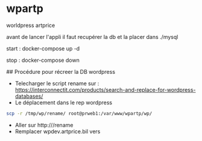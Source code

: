 # wpartp

worldpress artprice

avant de lancer l'appli il faut recupérer la db et la placer dans ./mysql

start  : docker-compose up -d

stop :  docker-compose down 


## Procédure pour récreer la DB wordpress

* Telecharger le script rename sur : https://interconnectit.com/products/search-and-replace-for-wordpress-databases/
* Le déplacement dans le rep wordpress
```sh
scp -r /tmp/wp/rename/ root@prweb1:/var/www/wpartp/wp/
```
* Aller sur http://<host>/rename
* Remplacer wpdev.artprice.bil vers <host>
 
 
